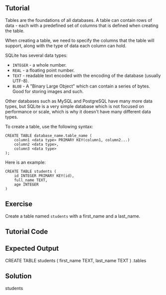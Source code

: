 Tutorial
--------

Tables are the foundations of all databases. A table can contain rows of data - each with a predefined set of columns that is defined when creating the table.

When creating a table, we need to specify the columns that the table will support, along with the type of data each column can hold.

SQLite has several data types:

* `INTEGER` - a whole number.
* `REAL` - a floating point number.
* `TEXT` - readable text encoded with the encoding of the database (usually UTF-8).
* `BLOB` - A "Binary Large Object" which can contain a series of bytes. Good for storing images and such.

Other databases such as MySQL and PostgreSQL have many more data types, but SQLite is a very simple database which is not focused on performance or scale,
which is why it doesn't have many different data types.

To create a table, use the following syntax:

    CREATE TABLE database_name.table_name (
        column1 <data type> PRIMARY KEY(column1, column2...)
        column2 <data type>,
        column3 <data type>
    );

Here is an example:

    CREATE TABLE students (
        id INTEGER PRIMARY KEY(id),
        full_name TEXT,
        age INTEGER
    )

Exercise
--------

Create a table named `students` with a first_name and a last_name.

Tutorial Code
-------------

Expected Output
---------------
CREATE TABLE students (
    first_name TEXT,
    last_name TEXT
)
.tables

Solution
--------
students
